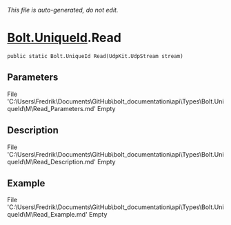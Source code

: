 *This file is auto-generated, do not edit.*

# [Bolt.UniqueId](Types/Bolt.UniqueId.md).Read
`public static Bolt.UniqueId Read(UdpKit.UdpStream stream)`
## Parameters
File 'C:\Users\Fredrik\Documents\GitHub\bolt_documentation\api\Types\Bolt.UniqueId\M\Read_Parameters.md' Empty
## Description
File 'C:\Users\Fredrik\Documents\GitHub\bolt_documentation\api\Types\Bolt.UniqueId\M\Read_Description.md' Empty
## Example
File 'C:\Users\Fredrik\Documents\GitHub\bolt_documentation\api\Types\Bolt.UniqueId\M\Read_Example.md' Empty
